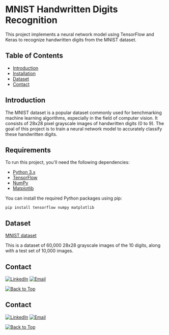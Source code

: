 # MNIST Handwritten Digits Recognition

This project implements a neural network model using TensorFlow and Keras to recognize handwritten digits from the MNIST dataset.

## Table of Contents

- [Introduction](#introduction)
- [Installation](#installation)
- [Dataset](#dataset)
- [Contact](#contact)

## Introduction

The MNIST dataset is a popular dataset commonly used for benchmarking machine learning algorithms, especially in the field of computer vision. It consists of 28x28 pixel grayscale images of handwritten digits (0 to 9). The goal of this project is to train a neural network model to accurately classify these handwritten digits.

## Requirements

To run this project, you'll need the following dependencies:

- [Python 3.x](https://www.python.org/)
- [TensorFlow](https://www.tensorflow.org/)
- [NumPy](https://numpy.org/)
- [Matplotlib](https://matplotlib.org/)
  
You can install the required Python packages using pip:
```
pip install tensorflow numpy matplotlib
```

## Dataset
[MNIST dataset](https://keras.io/api/datasets/mnist/)

This is a dataset of 60,000 28x28 grayscale images of the 10 digits, along with a test set of 10,000 images.

## Contact
[![LinkedIn](https://img.shields.io/badge/-LinkedIn-blue?style=flat-square&logo=Linkedin&logoColor=white&link=https://www.linkedin.com/in/ulyana-yezubchyk/)](https://www.linkedin.com/in/ulyana-yezubchyk/)
[![Email](https://img.shields.io/badge/Email-ulyaa.071@gmail.com-green.svg)](mailto:your_email@example.com)

[![Back to Top](https://img.shields.io/badge/-Back_to_Top-blue?style=flat-square)](#Fashion-MNIST-Neural-Network-Classifier)


## Contact
[![LinkedIn](https://img.shields.io/badge/-LinkedIn-blue?style=flat-square&logo=Linkedin&logoColor=white&link=https://www.linkedin.com/in/ulyana-yezubchyk/)](https://www.linkedin.com/in/ulyana-yezubchyk/)
[![Email](https://img.shields.io/badge/Email-ulyaa.071@gmail.com-green.svg)](mailto:your_email@example.com)

[![Back to Top](https://img.shields.io/badge/-Back_to_Top-blue?style=flat-square)](#Fashion-MNIST-Neural-Network-Classifier)
